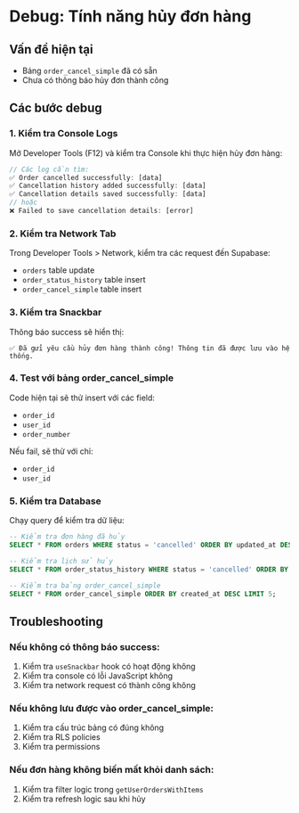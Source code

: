 # Debug: Tính năng hủy đơn hàng

## Vấn đề hiện tại
- Bảng `order_cancel_simple` đã có sẵn
- Chưa có thông báo hủy đơn thành công

## Các bước debug

### 1. Kiểm tra Console Logs
Mở Developer Tools (F12) và kiểm tra Console khi thực hiện hủy đơn hàng:

```javascript
// Các log cần tìm:
✅ Order cancelled successfully: [data]
✅ Cancellation history added successfully: [data]
✅ Cancellation details saved successfully: [data]
// hoặc
❌ Failed to save cancellation details: [error]
```

### 2. Kiểm tra Network Tab
Trong Developer Tools > Network, kiểm tra các request đến Supabase:
- `orders` table update
- `order_status_history` table insert
- `order_cancel_simple` table insert

### 3. Kiểm tra Snackbar
Thông báo success sẽ hiển thị:
```
✅ Đã gửi yêu cầu hủy đơn hàng thành công! Thông tin đã được lưu vào hệ thống.
```

### 4. Test với bảng order_cancel_simple
Code hiện tại sẽ thử insert với các field:
- `order_id`
- `user_id` 
- `order_number`

Nếu fail, sẽ thử với chỉ:
- `order_id`
- `user_id`

### 5. Kiểm tra Database
Chạy query để kiểm tra dữ liệu:

```sql
-- Kiểm tra đơn hàng đã hủy
SELECT * FROM orders WHERE status = 'cancelled' ORDER BY updated_at DESC LIMIT 5;

-- Kiểm tra lịch sử hủy
SELECT * FROM order_status_history WHERE status = 'cancelled' ORDER BY created_at DESC LIMIT 5;

-- Kiểm tra bảng order_cancel_simple
SELECT * FROM order_cancel_simple ORDER BY created_at DESC LIMIT 5;
```

## Troubleshooting

### Nếu không có thông báo success:
1. Kiểm tra `useSnackbar` hook có hoạt động không
2. Kiểm tra console có lỗi JavaScript không
3. Kiểm tra network request có thành công không

### Nếu không lưu được vào order_cancel_simple:
1. Kiểm tra cấu trúc bảng có đúng không
2. Kiểm tra RLS policies
3. Kiểm tra permissions

### Nếu đơn hàng không biến mất khỏi danh sách:
1. Kiểm tra filter logic trong `getUserOrdersWithItems`
2. Kiểm tra refresh logic sau khi hủy
